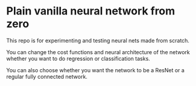 # Plain vanilla neural network from zero

This repo is for experimenting and testing neural nets made from scratch.

You can change the cost functions and neural architecture of the network whether you want to do regression or classification tasks. 

You can also choose whether you want the network to be a ResNet or a regular fully connected network.
